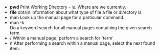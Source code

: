 - **pwd** Print Working Directory - ie. Where are we currently.
- **file** obtain information about what type of file a file or directory is.
- man <command>
    Look up the manual page for a particular command.
- man -k <search term>
    Do a keyword search for all manual pages containing the given search term.
- /<term>
    Within a manual page, perform a search for 'term'
- n
    After performing a search within a manual page, select the next found item. 

